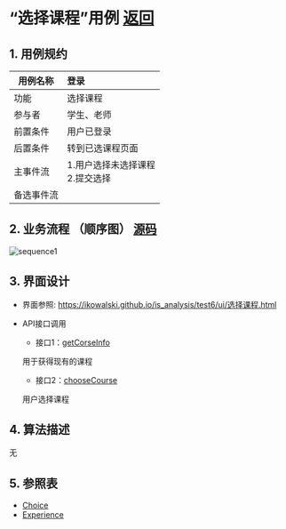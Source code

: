 # “选择课程”用例 [返回](../README.md)

## 1. 用例规约

|用例名称|登录|
|-------|:-------------|
|功能|选择课程|
|参与者|学生、老师|
|前置条件| 用户已登录|
|后置条件|转到已选课程页面|
|主事件流| 1.用户选择未选择课程<br>2.提交选择|
|备选事件流|  |

## 2. 业务流程 （顺序图） [源码](../src/sequence选择课程.puml)
![sequence1](../顺序图/sequence选择课程.png) 

## 3. 界面设计
- 界面参照: https://ikowalski.github.io/is_analysis/test6/ui/选择课程.html
- API接口调用
    - 接口1：[getCorseInfo](../接口/getCorseInfo.md)
    
    用于获得现有的课程
    
    - 接口2：[chooseCourse](../接口/chooseCourse.md)
    
    用户选择课程

## 4. 算法描述 
 无
    
## 5. 参照表

- [Choice](../数据库设计.md/#Choice)
- [Experience](../数据库设计.md/#Experience)